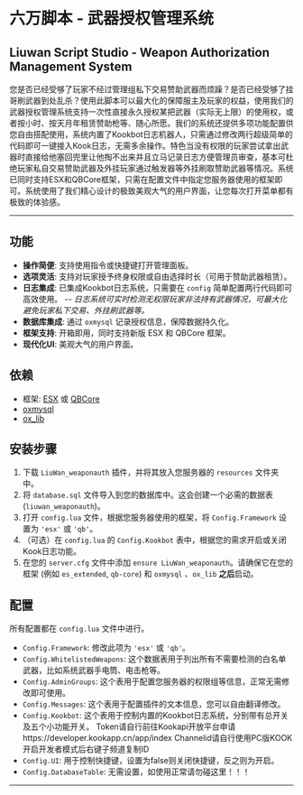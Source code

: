 # 六万脚本 - 武器授权管理系统
## Liuwan Script Studio - Weapon Authorization Management System

 您是否已经受够了玩家不经过管理组私下交易赞助武器而烦躁？是否已经受够了挂哥刷武器到处乱杀？使用此脚本可以最大化的保障服主及玩家的权益，使用我们的武器授权管理系统支持一次性直接永久授权某把武器（实际无上限）的使用权，或者按小时、按天月年租赁赞助枪等、随心所愿。我们的系统还提供多项功能配置供您自由搭配使用，系统内置了Kookbot日志机器人，只需通过修改两行超级简单的代码即可一键接入Kook日志，无需多余操作。特色当没有权限的玩家尝试拿出武器时直接给他塞回兜里让他掏不出来并且立马记录日志方便管理员审查，基本可杜绝玩家私自交易赞助武器及外挂玩家通过触发器等外挂刷取赞助武器等情况。系统已同时支持ESX和QBCore框架，只需在配置文件中指定您服务器使用的框架即可。系统使用了我们精心设计的极致美观大气的用户界面，让您每次打开菜单都有极致的体验感。

---


## 功能

-   **操作简便**: 支持使用指令或快捷键打开管理面板。
-   **选项灵活**: 支持对玩家授予终身权限或自由选择时长（可用于赞助武器租赁）。
-   **日志集成**: 已集成Kookbot日志系统，只需要在 `config` 简单配置两行代码即可高效使用。
--   *日志系统可实时检测无权限玩家非法持有武器情况，可最大化避免玩家私下交易、外挂刷武器等。*
-   **数据库集成**: 通过 `oxmysql` 记录授权信息，保障数据持久化。
-   **框架支持**: 开箱即用，同时支持新版 ESX 和 QBCore 框架。
-   **现代化UI**: 美观大气的用户界面。

## 依赖

-   框架: [ESX](https://github.com/es-extended/es_extended) 或 [QBCore](https://github.com/qbcore-framework/qb-core)
-   [oxmysql](https://github.com/overextended/oxmysql)
-   [ox_lib](https://github.com/overextended/ox_lib)

## 安装步骤

1.  下载 `LiuWan_weaponauth` 插件，并将其放入您服务器的 `resources` 文件夹中。
2.  将 `database.sql` 文件导入到您的数据库中。这会创建一个必需的数据表 (`liuwan_weaponauth`)。
3.  打开 `config.lua` 文件，根据您服务器使用的框架，将 `Config.Framework` 设置为 `'esx'` 或 `'qb'`。
4.  （可选）在 `config.lua` 的 `Config.Kookbot` 表中，根据您的需求开启或关闭Kook日志功能。
5.  在您的 `server.cfg` 文件中添加 `ensure LiuWan_weaponauth`。请确保它在您的框架 (例如 `es_extended`, `qb-core`) 和 `oxmysql` 、`ox_lib` **之后**启动。

## 配置

所有配置都在 `config.lua` 文件中进行。

-   `Config.Framework`: 修改此项为 `'esx'` 或 `'qb'`。
-   `Config.WhitelistedWeapons`: 这个数据表用于列出所有不需要检测的白名单武器，比如系统武器手电筒、电击枪等。
-   `Config.AdminGroups`: 这个表用于配置您服务器的权限组等信息，正常无需修改即可使用。
-   `Config.Messages`: 这个表用于配置插件的文本信息，您可以自由翻译修改。
-   `Config.Kookbot`: 这个表用于控制内置的Kookbot日志系统，分别带有总开关及五个小功能开关。
    Token请自行前往Kookapi开放平台申请https://developer.kookapp.cn/app/index
    Channelid请自行使用PC版KOOK开启开发者模式后右键子频道复制ID
-   `Config.UI`: 用于控制快捷键，设置为false则关闭快捷键，反之则为开启。
-   `Config.DatabaseTable`: 无需设置，如使用正常请勿碰这里！！！

---
